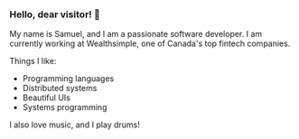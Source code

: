 ### Hello, dear visitor! 👋

My name is Samuel, and I am a passionate software developer. I am currently working at Wealthsimple, one of Canada's top fintech companies.

Things I like:
- Programming languages
- Distributed systems
- Beautiful UIs
- Systems programming

I also love music, and I play drums!
